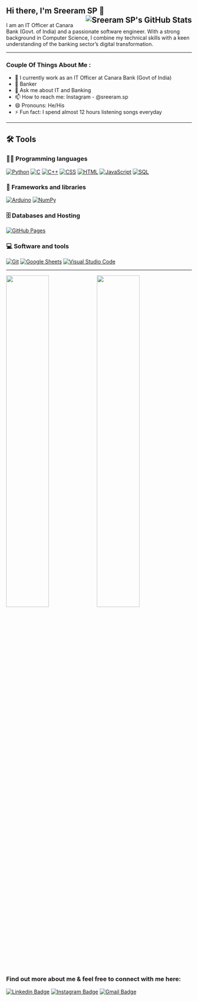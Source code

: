 ## Hi there, I'm Sreeram SP  👋  <img align="right" alt="Sreeram SP's GitHub Stats" src="https://komarev.com/ghpvc/?username=SreeramSP&style=flat-square&color=34568B&label=P+R+O+F+I+L+E+|+V+I+E+W+S" />

I am an IT Officer at Canara Bank (Govt. of India) and a passionate software engineer. With a strong background in Computer Science, I combine my technical skills with a keen understanding of the banking sector’s digital transformation.


---

### Couple Of Things About Me : 

- 🔭 I currently work as an IT Officer at Canara Bank (Govt of India)
- 🌱 Banker
- 💬 Ask me about IT and Banking
- 📫 How to reach me: Instagram - @sreeram.sp
- 😄 Pronouns: He/His
- ⚡ Fun fact: I spend almost 12 hours listening songs everyday
---


## 🛠️ Tools
### 👨‍💻 Programming languages
<p>
    <a href="#"><img alt="Python" src="https://img.shields.io/badge/Python%20-%2314354C.svg?logo=python&logoColor=white"></a>  
    <a href="#"><img alt="C" src="https://img.shields.io/badge/C%20-%232370ED.svg?logo=c&logoColor=white"></a>
    <a href="#"><img alt="C++" src="https://img.shields.io/badge/C++%20-%2300599C.svg?logo=c%2B%2B&logoColor=white"></a>
    <a href="#"><img alt="CSS" src="https://img.shields.io/badge/CSS%20-%231572B6.svg?logo=css3&logoColor=white"></a>
    <a href="#"><img alt="HTML" src="https://img.shields.io/badge/HTML%20-%23E34F26.svg?logo=html5&logoColor=white"></a>
    <a href="#"><img alt="JavaScript" src="https://img.shields.io/badge/JavaScript%20-%23F7DF1E.svg?logo=javascript&logoColor=black"></a>
    <a href="#"><img alt="SQL" src="https://img.shields.io/badge/SQL%20-%23025E8C.svg?logo=amazon-dynamodb&logoColor=white"></a>
</p>

### 🧰 Frameworks and libraries
<p>
    <a href="#"><img alt="Arduino" src="https://img.shields.io/badge/-Arduino-00979D?logo=Arduino&logoColor=white"></a>
    <a href="#"><img alt="NumPy" src="https://img.shields.io/badge/Numpy%20-%23013243.svg?logo=numpy&logoColor=white"></a>
</p>

### 🗄️ Databases and Hosting
<p>
    <a href="#"><img alt="GitHub Pages" src="https://img.shields.io/badge/GitHub%20Pages-%23327FC7.svg?logo=github&logoColor=white"></a>
</p>

### 💻 Software and tools
<p>
    <a href="#"><img alt="Git" src="https://img.shields.io/badge/Git%20-%23F05033.svg?logo=git&logoColor=white"></a>
    <a href="#"><img alt="Google Sheets" src="https://img.shields.io/badge/Google%20Sheets%20-%2334A853.svg?logo=google%20sheets&logoColor=white"></a>
    <a href="#"><img alt="Visual Studio Code" src="https://img.shields.io/badge/Visual%20Studio%20Code-0078d7.svg?logo=visual-studio-code&logoColor=white"></a>
</p>




<!-- 
<br /> -->

---




<p align="left">
  <img width="48%" src="https://github-readme-stats.vercel.app/api?username=SreeramSP&show_icons=true&theme=slateorange&count_private=true&include_all_commits=true" /> 
  <img width="48%" src="https://github-readme-streak-stats.herokuapp.com/?user=SreeramSP&theme=slateorange" />
</p>


### Find out more about me & feel free to connect with me here:

[![Linkedin Badge](https://img.shields.io/badge/-SreeramSP-blue?style=flat-square&logo=Linkedin&logoColor=white&link=https://www.linkedin.com/in/hanesh-jogani/)](https://www.linkedin.com/in/sreeram-sp-56b9aa172/)
[![Instagram Badge](https://img.shields.io/badge/-sreeram.sp-purple?style=flat-square&logo=instagram&logoColor=white&link=https://www.instagram.com/__its_hanesh__/)](https://www.instagram.com/sreeram.sp/)
[![Gmail Badge](https://img.shields.io/badge/-sreeramsp1234@gmail.com-c14438?style=flat-square&logo=Gmail&logoColor=white&link=mailto:hanesh.jogani@gmail.com)](mailto:sreeramsp1234@gmail.com)



